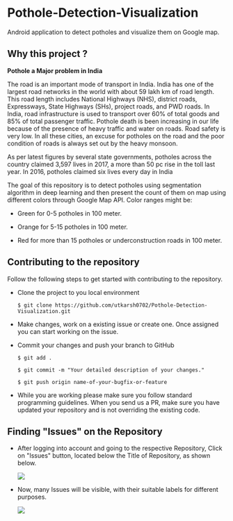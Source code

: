 # Pothole-Detection-Visualization
Android application to detect potholes and visualize them on Google map.

## Why this project ?
**Pothole a Major problem in India**

The road is an important mode of transport in India. India has one of the largest road networks in the world with about 59 lakh km of road length. This road length includes National Highways (NHS), district roads, Expressways, State Highways (SHs), project roads, and PWD roads. In India, road infrastructure is used to transport over 60% of total goods and 85% of total passenger traffic. Pothole death is been increasing in our life because of the presence of heavy traffic and water on roads. Road safety is very low. In all these cities, an excuse for potholes on the road and the poor condition of roads is always set out by the heavy monsoon.

As per latest figures by several state governments, potholes across the country claimed 3,597 lives in 2017, a more than 50 pc rise in the toll last year. In 2016, potholes claimed six lives every day in India

The goal of this repository is to detect potholes using segmentation algorithm in deep learning and then present the count of them on map using different colors through Google Map API. Color ranges might be: 
- Green for 0-5 potholes in 100 meter.

- Orange for 5-15 potholes in 100 meter.

- Red for more than 15 potholes or underconstruction roads in 100 meter.

## Contributing to the repository

Follow the following steps to get started with contributing to the repository.

- Clone the project to you local environment

    `$ git clone https://github.com/utkarsh0702/Pothole-Detection-Visualization.git`

- Make changes, work on a existing issue or create one. Once assigned you can start working on the issue.

- Commit your changes and push your branch to GitHub

    `$ git add .`
    
    `$ git commit -m "Your detailed description of your changes." `
    
    `$ git push origin name-of-your-bugfix-or-feature`

- While you are working please make sure you follow standard programming guidelines. When you send us a PR, make sure you have updated your repository and is not overriding the existing code.

## Finding "Issues" on the Repository

- After logging into account and going to the respective Repository, Click on "Issues" button, located below the Title of Repository, as shown below.

  ![](https://github.com/utkarsh0702/Pothole-Detection-Visualization/blob/master/screenshot/issues_selected.png)

- Now, many Issues will be visible, with their suitable labels for different purposes.

  ![](https://github.com/utkarsh0702/Pothole-Detection-Visualization/blob/master/screenshot/issues.png)

